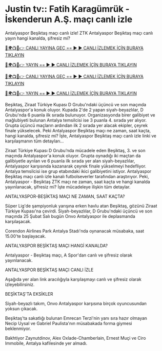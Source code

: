# Justin tv:: Fatih Karagümrük - İskenderun A.Ş. maçı canlı izle #

Antalyaspor Beşiktaş maçı canlı izle! ZTK Antalyaspor Beşiktaş maçı canlı yayın hangi kanalda, şifresiz mi?

[🔴🌍📺📱👉 CANLI YAYINA GEÇ == ► ► CANLI İZLEMEK İÇİN BURAYA TIKLAYIN](https://t.co/mXmll5gaHf)

[🔴🌍📺📱👉 YAYIN == ► ► CANLI İZLEMEK İÇİN BURAYA TIKLAYIN](https://t.co/mXmll5gaHf)

[🔴🌍📺📱👉 CANLI YAYINA GEÇ == ► ► CANLI İZLEMEK İÇİN BURAYA TIKLAYIN](https://t.co/mXmll5gaHf)

[🔴🌍📺📱👉 YAYIN == ► ► CANLI İZLEMEK İÇİN BURAYA TIKLAYIN](https://t.co/mXmll5gaHf)

Beşiktaş, Ziraat Türkiye Kupası D Grubu'ndaki üçüncü ve son maçında Antalyaspor'a konuk oluyor. Kupada 2'de 2 yapan siyah-beyazlılar, D Grubu'nda 6 puanla ilk sırada bulunuyor. Organizasyonda birer galibiyet ve mağlubiyeti bulunan Antalya temsilcisi ise 3 puanla 4. sırada yer alıyor. Grupta üçüncü maçların ardından ilk 2 sırada yer alacak ekipler, çeyrek finale yükselecek. Peki Antalyaspor Beşiktaş maçı ne zaman, saat kaçta, hangi kanalda, şifresiz mi? İşte, Antalyaspor Beşiktaş maçı canlı izle linki ve karşılaşmanın tüm detayları…

Ziraat Türkiye Kupası D Grubu’nda mücadele eden Beşiktaş, 3. ve son maçında Antalyaspor'a konuk oluyor. Grupta oynadığı iki maçtan da galibiyetle ayrılan ve 6 puanla ilk sırada yer alan siyah-beyazlılar, Antalyaspor karşısında kazanarak çeyrek finale yükselmeyi hedefliyor. Antalya temsilcisi ise grup etabındaki ikici galibiyetini istiyor. Antalyaspor Beşiktaş maçı canlı izle kanalı futbolseverler tarafından araştırıyor. Peki, Antalyaspor - Beşiktaş ZTK maçı ne zaman, saat kaçta ve hangi kanalda yayınlanacak, şifresiz mi? İşte mücadeleye ilişkin tüm detaylar.

ANTALYASPOR-BEŞİKTAŞ MAÇI NE ZAMAN, SAAT KAÇTA?

Süper Lig'de şampiyonluk yarışına erken havlu atan Beşiktaş, gözünü Ziraat Türkiye Kupası'na çevirdi. Siyah-beyazlılar, D Grubu'ndaki üçüncü ve son maçında 25 Şubat Salı bugün Onvo Antalyaspor ile deplasmanda karşılaşacak.

Corendon Airlines Park Antalya Stadı'nda oynanacak müsabaka, saat 15.00'te başlayacak.

ANTALYASPOR BEŞİKTAŞ MAÇI HANGİ KANALDA?

Antalyaspor - Beşiktaş maçı, A Spor'dan canlı ve şifresiz olarak yayınlanacak.

ANTALYASPOR BEŞİKTAŞ MAÇI CANLI İZLE

Aşağıda yer alan link aracılığıyla karşılaşmayı canlı ve şifresiz olarak izleyebilirsiniz.

BEŞİKTAŞ'TA EKSİKLER

Siyah-beyazlı takım, Onvo Antalyaspor karşısına birçok oyuncusundan yoksun çıkacak.

Beşiktaş'ta sakatlığı bulunan Emrecan Terzi'nin yanı sıra hazır olmayan Necip Uysal ve Gabriel Paulista'nın müsabakada forma giymesi beklenmiyor.

Bakhtiyor Zaynutdinov, Alex Oxlade-Chamberlain, Ernest Muçi ve Ciro Immobile, Antalya kafilesinde yer almadı.
